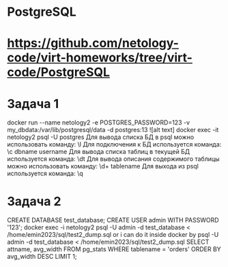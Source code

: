 # PostgreSQL

# https://github.com/netology-code/virt-homeworks/tree/virt-code/PostgreSQL


# Задача 1

docker run --name netology2 -e POSTGRES_PASSWORD=123 -v my_dbdata:/var/lib/postgresql/data -d postgres:13
![alt text] 
docker exec -it netology2 psql -U postgres
Для вывода списка БД в psql можно использовать команду: \l
Для подключения к БД используется команда: \c dbname username
Для вывода списка таблиц в текущей БД используется команда: \dt
Для вывода описания содержимого таблицы можно использовать команду: \d+ tablename
Для выхода из psql используется команда: \q

# Задача 2

CREATE DATABASE test_database;
CREATE USER admin WITH PASSWORD '123';
docker exec -i netology2 psql -U admin -d test_database < /home/emin2023/sql/test2_dump.sql 
or i can do it inside docker by 
psql -U admin -d test_database < /home/emin2023/sql/test2_dump.sql
SELECT attname, avg_width FROM pg_stats WHERE tablename = 'orders' ORDER BY avg_width DESC LIMIT 1;
